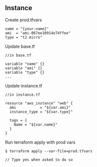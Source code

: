 ## Instance

Create prod.tfvars

```
name = "{your-name}"
ami  = "ami-067ee10914e74ffee"
type = "t2.micro"
```

Update base.tf
```
//in base.tf

variable "name" {}
variable "ami" {}
variable "type" {}
...
```

Update instance.tf
```
//in instance.tf

resource "aws_instance" "web" {
  ami           = "${var.ami}"
  instance_type = "${var.type}"

  tags = {
    Name = "${var.name}"
  }
}
```

Run terraform apply with prod vars
```
$ terraform apply --var-file=prod.tfvars

// Type yes when asked to do so
```
